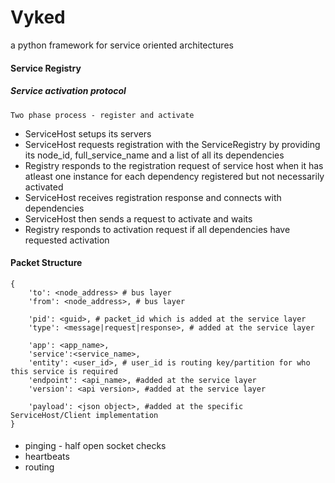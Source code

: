 Vyked
===

a python framework for service oriented architectures


#### Service Registry
##### Service activation protocol
    Two phase process - register and activate
* ServiceHost setups its servers
* ServiceHost requests registration with the ServiceRegistry by providing its node_id, full_service_name
and a list of all its dependencies
* Registry responds to the registration request of service host when it has atleast one instance for each dependency
 registered but not necessarily activated
* ServiceHost receives registration response and connects with dependencies
* ServiceHost then sends a request to activate and waits
* Registry responds to activation request if all dependencies have requested activation 

#### Packet Structure
    {
        'to': <node_address> # bus layer
        'from': <node_address>, # bus layer

        'pid': <guid>, # packet_id which is added at the service layer
        'type': <message|request|response>, # added at the service layer

        'app': <app_name>,
        'service':<service_name>,
        'entity': <user_id>, # user_id is routing key/partition for who this service is required
        'endpoint': <api_name>, #added at the service layer
        'version': <api version>, #added at the service layer

        'payload': <json object>, #added at the specific ServiceHost/Client implementation
    }
        
####
 * pinging - half open socket checks
 * heartbeats
 * routing
 
 
